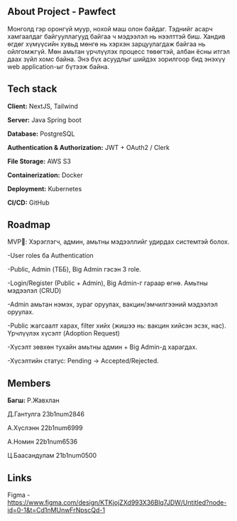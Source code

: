 ## About Project - Pawfect
  Монголд гэр оронгүй муур, нохой маш олон байдаг. Тэднийг асарч хамгаалдаг байгууллагууд байгаа ч мэдээлэл нь нээлттэй биш. Хандив өгдөг хүмүүсийн хувьд мөнгө нь хэрхэн зарцуулагдаж байгаа нь ойлгомжгүй. Мөн   амьтан үрчлүүлэх процесс төвөгтэй, албан ёсны итгэл даах зүйл хомс байна. Энэ бүх асуудлыг шийдэх зорилгоор бид энэхүү web application-ыг бүтээж байна.

## Tech stack
  **Client:** NextJS, Tailwind
  
  **Server:** Java Spring boot
  
  **Database:** PostgreSQL
  
  **Authentication & Authorization:** JWT + OAuth2 / Clerk
  
  **File Storage:** AWS S3
  
  **Containerization:** Docker
  
  **Deployment:** Kubernetes
  
  **CI/CD:** GitHub
  
## Roadmap
  MVP🚀: Хэрэглэгч, админ, амьтны мэдээллийг удирдах системтэй болох.
  
   -User roles ба Authentication
   
  -Public, Admin (ТББ), Big Admin гэсэн 3 role.
  
  -Login/Register (Public + Admin), Big Admin-г гараар өгнө.
   Амьтны мэдээлэл (CRUD)
   
  -Admin амьтан нэмэх, зураг оруулах, вакцин/эмчилгээний мэдээлэл оруулах.
  
  -Public жагсаалт харах, filter хийх (жишээ нь: вакцин хийсэн эсэх, нас).
   Үрчлүүлэх хүсэлт (Adoption Request)
   
  -Хүсэлт зөвхөн тухайн амьтны админ + Big Admin-д харагдах.
  
  -Хүсэлтийн статус: Pending → Accepted/Rejected.
  
## Members
  **Багш:**  Р.Жавхлан
  
  Д.Гантулга 23b1num2846
  
  А.Хүслэнн 22b1num6999
  
  А.Номин 22b1num6536
  
  Ц.Баасандулам 21b1num0500
  
## Links
  Figma - https://www.figma.com/design/KTKjojZXd993X36Blq7JDW/Untitled?node-id=0-1&t=Cd1nMUnwFrNpscQd-1
